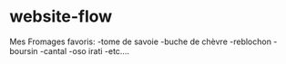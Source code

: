 # website-flow

Mes Fromages favoris:
-tome de savoie
-buche de chèvre
-reblochon
-boursin
-cantal
-oso irati
-etc....